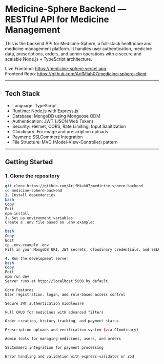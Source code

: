 # Medicine-Sphere Backend — RESTful API for Medicine Management

This is the backend API for Medicine-Sphere, a full-stack healthcare and medicine management platform. It handles user authentication, medicine data, prescriptions, orders, and admin operations with a secure and scalable Node.js + TypeScript architecture.

Live Frontend: https://medicine-sphere.vercel.app  
Frontend Repo: https://github.com/ArifMiah07/medicine-sphere-client

---

## Tech Stack

- Language: TypeScript  
- Runtime: Node.js with Express.js  
- Database: MongoDB using Mongoose ODM  
- Authentication: JWT (JSON Web Token)  
- Security: Helmet, CORS, Rate Limiting, Input Sanitization  
- Cloudinary: For image and prescription uploads  
- Payment: SSLCommerz Integration  
- File Structure: MVC (Model-View-Controller) pattern
---

## Getting Started

### 1. Clone the repository

```bash
git clone https://github.com/ArifMiah07/medicine-sphere-backend
cd medicine-sphere-backend
2. Install dependencies
bash
Copy
Edit
npm install
3. Set up environment variables
Create a .env file based on .env.example:

bash
Copy
Edit
cp .env.example .env
Fill in your MongoDB URI, JWT secrets, Cloudinary credentials, and SSLCommerz keys.

4. Run the development server
bash
Copy
Edit
npm run dev
Server runs at http://localhost:5000 by default.

Core Features
User registration, login, and role-based access control

Secure JWT authentication middleware

Full CRUD for medicines with advanced filters

Order creation, history tracking, and payment status

Prescription uploads and verification system (via Cloudinary)

Admin tools for managing medicines, users, and orders

SSLCommerz integration for payment processing

Error handling and validation with express-validator or Zod
